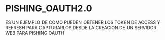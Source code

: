 # PISHING_OAUTH2.0
ES UN EJEMPLO DE COMO  PUEDEN OBTENER LOS  TOKEN DE ACCESS  Y  REFRESH PARA CAPTURARLOS DESDE LA CREACION DE UN SERVIDOR WEB  PARA PISHING OAUTH
